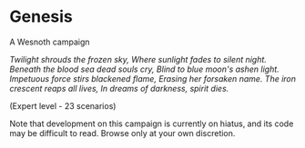 # Genesis
A Wesnoth campaign

*Twilight shrouds the frozen sky,
Where sunlight fades to silent night.
Beneath the blood sea dead souls cry,
Blind to blue moon's ashen light.
Impetuous force stirs blackened flame,
Erasing her forsaken name.
The iron crescent reaps all lives,
In dreams of darkness, spirit dies.*

(Expert level - 23 scenarios)

Note that development on this campaign is currently on hiatus, and its code may be difficult to read.
Browse only at your own discretion.
